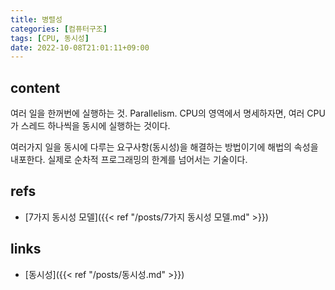 ```yaml
---
title: 병렬성
categories: [컴퓨터구조]
tags: [CPU, 동시성]
date: 2022-10-08T21:01:11+09:00
---
```


## content
여러 일을 한꺼번에 실행하는 것. Parallelism.
CPU의 영역에서 명세하자면, 여러 CPU가 스레드 하나씩을 동시에 실행하는 것이다.

여러가지 일을 동시에 다루는 요구사항(동시성)을 해결하는 방법이기에 해법의 속성을 내포한다. 실제로 순차적 프로그래밍의 한계를 넘어서는 기술이다.


## refs
- [7가지 동시성 모델]({{< ref "/posts/7가지 동시성 모델.md" >}})


## links
- [동시성]({{< ref "/posts/동시성.md" >}})

